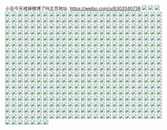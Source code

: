 小豆今天戒掉微博了吗主页地址: https://weibo.com/u/6302040738 
![](https://wx4.sinaimg.cn/mw2000/006SuIGmly1h8s1dotyxbj33402c01kz.jpg) 
![](https://wx4.sinaimg.cn/mw2000/006SuIGmly1h8s1e1uvecj32c02c01ky.jpg) 
![](https://wx4.sinaimg.cn/mw2000/006SuIGmly1h8s1gh1xyjj30wi0hzn5x.jpg) 
![](https://wx4.sinaimg.cn/mw2000/006SuIGmly1h8s1dyf6ydj32c02c07wi.jpg) 
![](https://wx4.sinaimg.cn/mw2000/006SuIGmly1h8s1f0agtxj31sc2dsnpe.jpg) 
![](https://wx4.sinaimg.cn/mw2000/006SuIGmly1h8s1enm6erj33402c0kjn.jpg) 
![](https://wx4.sinaimg.cn/mw2000/006SuIGmly1h8s1f60oppj31sc2dsnpe.jpg) 
![](https://wx4.sinaimg.cn/mw2000/006SuIGmly1h8s1e2zaubj30te0g2n1z.jpg) 
![](https://wx4.sinaimg.cn/mw2000/006SuIGmly1h8s1e3tp0dj31400miag2.jpg) 
![](https://wx4.sinaimg.cn/mw2000/006SuIGmly1h8s1f94pn7j31sc2dsb2a.jpg) 
![](https://wx4.sinaimg.cn/mw2000/006SuIGmly1h8s1fduzqij31sc2dsb2a.jpg) 
![](https://wx4.sinaimg.cn/mw2000/006SuIGmly1h8s1gfqtzej31sc2dsb2a.jpg) 
![](https://wx4.sinaimg.cn/mw2000/006SuIGmly1h8hmxrv9y5j30xc4mf1ky.jpg) 
![](https://wx4.sinaimg.cn/mw2000/006SuIGmly1h8hmyilh6ej311g36c4qq.jpg) 
![](https://wx4.sinaimg.cn/mw2000/006SuIGmly1h8hmy9likfj30xc3p87wi.jpg) 
![](https://wx4.sinaimg.cn/mw2000/006SuIGmly1h8hmxjuuxcj30uk3tdu0x.jpg) 
![](https://wx4.sinaimg.cn/mw2000/006SuIGmly1h8hmytkuwnj30w636c7wi.jpg) 
![](https://wx4.sinaimg.cn/mw2000/006SuIGmly1h8hmxz6dbbj310836c4qq.jpg) 
![](https://wx4.sinaimg.cn/mw2000/006SuIGmly1h8hmzyx563j31ji36cb2b.jpg) 
![](https://wx4.sinaimg.cn/mw2000/006SuIGmly1h8hmzgv1czj32tu36ckjo.jpg) 
![](https://wx4.sinaimg.cn/mw2000/006SuIGmly1h8hn0oyz6wj31ew36c1kz.jpg) 
![](https://wx4.sinaimg.cn/mw2000/006SuIGmly1h7iyveptv0j31r026rwr6.jpg) 
![](https://wx4.sinaimg.cn/mw2000/006SuIGmly1h7iyvyri5vj30wi14ntfw.jpg) 
![](https://wx4.sinaimg.cn/mw2000/006SuIGmly1h7huo54hvhj32801o07wh.jpg) 
![](https://wx4.sinaimg.cn/mw2000/006SuIGmly1h7huo2vzr8j32801o04qp.jpg) 
![](https://wx4.sinaimg.cn/mw2000/006SuIGmly1h7huo8o6qwj32801o04qp.jpg) 
![](https://wx4.sinaimg.cn/mw2000/006SuIGmly1h7huob4b7cj32801o04qp.jpg) 
![](https://wx4.sinaimg.cn/mw2000/006SuIGmly1h7gnm6dy3yj32c02c0e81.jpg) 
![](https://wx4.sinaimg.cn/mw2000/006SuIGmly1h7gnm4awcnj328w28wnpd.jpg) 
![](https://wx4.sinaimg.cn/mw2000/006SuIGmly1h7gnm7hl1vj31xj1xj1kx.jpg) 
![](https://wx4.sinaimg.cn/mw2000/006SuIGmly1h7gnmb7jgdj31p31p34qp.jpg) 
![](https://wx4.sinaimg.cn/mw2000/006SuIGmly1h78es03f55j30sb0sb464.jpg) 
![](https://wx4.sinaimg.cn/mw2000/006SuIGmly1h78es0im7fj31o0280af6.jpg) 
![](https://wx4.sinaimg.cn/mw2000/006SuIGmly1h78es1evqqj33402c01ky.jpg) 
![](https://wx4.sinaimg.cn/mw2000/006SuIGmly1h78es401h9j31sc2dse81.jpg) 
![](https://wx4.sinaimg.cn/mw2000/006SuIGmly1h78esq8rqoj31sc2dsqbd.jpg) 
![](https://wx4.sinaimg.cn/mw2000/006SuIGmly1h756xsw5a9j315o20x11b.jpg) 
![](https://wx4.sinaimg.cn/mw2000/006SuIGmly1h756xw4ajpj315o20xqai.jpg) 
![](https://wx4.sinaimg.cn/mw2000/006SuIGmly1h756y1bsqjj315o1qjjzi.jpg) 
![](https://wx4.sinaimg.cn/mw2000/006SuIGmly1h756y4o8pgj315o1qidmi.jpg) 
![](https://wx4.sinaimg.cn/mw2000/006SuIGmly1h756y7qmftj315o1qiajn.jpg) 
![](https://wx4.sinaimg.cn/mw2000/006SuIGmly1h756xpwp5vj315o1qjkjl.jpg) 
![](https://wx4.sinaimg.cn/mw2000/006SuIGmly1h71lc2ivwaj313u0ttdl2.jpg) 
![](https://wx4.sinaimg.cn/mw2000/006SuIGmly1h71lc4d9e8j313u0ttgpm.jpg) 
![](https://wx4.sinaimg.cn/mw2000/006SuIGmly1h71lc5f3nfj313u0ttn05.jpg) 
![](https://wx4.sinaimg.cn/mw2000/006SuIGmly1h6z94kbqq6j33402c0b2a.jpg) 
![](https://wx4.sinaimg.cn/mw2000/006SuIGmly1h6z94hsds2j33402c04qr.jpg) 
![](https://wx4.sinaimg.cn/mw2000/006SuIGmly1h6z94mj5hej330v29n7wi.jpg) 
![](https://wx4.sinaimg.cn/mw2000/006SuIGmly1h6z948wf0uj32c02c0b2a.jpg) 
![](https://wx4.sinaimg.cn/mw2000/006SuIGmly1h6z94ccyshj3268268e81.jpg) 
![](https://wx4.sinaimg.cn/mw2000/006SuIGmly1h6z946v53nj31xl1xlkjl.jpg) 
![](https://wx4.sinaimg.cn/mw2000/006SuIGmly1h6z94b4zb2j32c02c07wi.jpg) 
![](https://wx4.sinaimg.cn/mw2000/006SuIGmly1h6z94qmauvj33402c07wi.jpg) 
![](https://wx4.sinaimg.cn/mw2000/006SuIGmly1h6z94esbb8j32c02c07wi.jpg) 
![](https://wx4.sinaimg.cn/mw2000/006SuIGmly1h6tlwcclooj30xc2bc0ya.jpg) 
![](https://wx4.sinaimg.cn/mw2000/006SuIGmly1h6tlwgo4wyj30xc4bk7wi.jpg) 
![](https://wx4.sinaimg.cn/mw2000/006SuIGmly1h6tlwqxku4j30uk40jqv5.jpg) 
![](https://wx4.sinaimg.cn/mw2000/006SuIGmly1h6tlw9kkzgj30xc38rhdt.jpg) 
![](https://wx4.sinaimg.cn/mw2000/006SuIGmly1h6tlwl4boij30uk4o2u0y.jpg) 
![](https://wx4.sinaimg.cn/mw2000/006SuIGmly1h6tlwtm1eyj315o1qijw5.jpg) 
![](https://wx4.sinaimg.cn/mw2000/006SuIGmly1h6tlwd4hy7j31401hcx06.jpg) 
![](https://wx4.sinaimg.cn/mw2000/006SuIGmly1h6tlw58235j315o1qib29.jpg) 
![](https://wx4.sinaimg.cn/mw2000/006SuIGmly1h6tlwurjqnj32c02c0e81.jpg) 
![](https://wx4.sinaimg.cn/mw2000/006SuIGmly1h6nuad5we1j327h27hb2b.jpg) 
![](https://wx4.sinaimg.cn/mw2000/006SuIGmly1h6gz8lh1fwj31o0280ajl.jpg) 
![](https://wx4.sinaimg.cn/mw2000/006SuIGmly1h6gz7tz7bhj315o1qiwke.jpg) 
![](https://wx4.sinaimg.cn/mw2000/006SuIGmly1h6gz8oyrvcj31o0280x6p.jpg) 
![](https://wx4.sinaimg.cn/mw2000/006SuIGmly1h6gz7zk6nfj33342bc4dz.jpg) 
![](https://wx4.sinaimg.cn/mw2000/006SuIGmly1h6gz82blqtj33342bcx6p.jpg) 
![](https://wx4.sinaimg.cn/mw2000/006SuIGmly1h6b22c3o5rj32c02c0nb5.jpg) 
![](https://wx4.sinaimg.cn/mw2000/006SuIGmly1h6b219x6usj311d340x6p.jpg) 
![](https://wx4.sinaimg.cn/mw2000/006SuIGmly1h6b22jtoemj32c02c07wi.jpg) 
![](https://wx4.sinaimg.cn/mw2000/006SuIGmly1h6b222kousj31dt340e81.jpg) 
![](https://wx4.sinaimg.cn/mw2000/006SuIGmly1h6b20wa9i4j32c02c0ak8.jpg) 
![](https://wx4.sinaimg.cn/mw2000/006SuIGmly1h6b22mb9ssj31401hc3zr.jpg) 
![](https://wx4.sinaimg.cn/mw2000/006SuIGmly1h6aoljes7wj32c03401kz.jpg) 
![](https://wx4.sinaimg.cn/mw2000/006SuIGmly1h6aolfrxdrj32c0340x6q.jpg) 
![](https://wx4.sinaimg.cn/mw2000/006SuIGmly1h6aolhiornj32c03401kz.jpg) 
![](https://wx4.sinaimg.cn/mw2000/006SuIGmly1h69rrykjj1j32c02c0kjl.jpg) 
![](https://wx4.sinaimg.cn/mw2000/006SuIGmly1h69rrxt33cj313u0tt771.jpg) 
![](https://wx4.sinaimg.cn/mw2000/006SuIGmly1h69dt5ykapj30u0140407.jpg) 
![](https://wx4.sinaimg.cn/mw2000/006SuIGmly1h5zd9vhlvdj32c0340kjl.jpg) 
![](https://wx4.sinaimg.cn/mw2000/006SuIGmly1h5pidbi1qsj30wi0cu775.jpg) 
![](https://wx4.sinaimg.cn/mw2000/006SuIGmly1h5pibo8oftj32c02c0b29.jpg) 
![](https://wx4.sinaimg.cn/mw2000/006SuIGmly1h50nmo9yruj30xc230qqe.jpg) 
![](https://wx4.sinaimg.cn/mw2000/006SuIGmly1h50nm178tfj30uk48tb2a.jpg) 
![](https://wx4.sinaimg.cn/mw2000/006SuIGmly1h50nmx0m04j30xc1jvtlw.jpg) 
![](https://wx4.sinaimg.cn/mw2000/006SuIGmly1h50nms0h0wj30xc3pcu0x.jpg) 
![](https://wx4.sinaimg.cn/mw2000/006SuIGmly1h50nmwf45vj30xc2s0b29.jpg) 
![](https://wx4.sinaimg.cn/mw2000/006SuIGmly1h50nmcbx10j30xc23115e.jpg) 
![](https://wx4.sinaimg.cn/mw2000/006SuIGmly1h50nma1hnij30xc1jshb6.jpg) 
![](https://wx4.sinaimg.cn/mw2000/006SuIGmly1h50nmyp244j30xc2s0nl2.jpg) 
![](https://wx4.sinaimg.cn/mw2000/006SuIGmly1h50nmlzbu5j3340340b2c.jpg) 
![](https://wx4.sinaimg.cn/mw2000/006SuIGmly1h50nm488a1j30xc2tvkjl.jpg) 
![](https://wx4.sinaimg.cn/mw2000/006SuIGmly1h50nlxn8rvj33403407wk.jpg) 
![](https://wx4.sinaimg.cn/mw2000/006SuIGmly1h50nmu41n6j30xc1k7e77.jpg) 
![](https://wx4.sinaimg.cn/mw2000/006SuIGmly1h4v3uxj3aqj32c0340qv6.jpg) 
![](https://wx4.sinaimg.cn/mw2000/006SuIGmly1h4v3v1v62cj32c03407wj.jpg) 
![](https://wx4.sinaimg.cn/mw2000/006SuIGmly1h4v3uyv7lhj32c0340kjm.jpg) 
![](https://wx4.sinaimg.cn/mw2000/006SuIGmly1h4v3v06b9jj32c0340qv6.jpg) 
![](https://wx4.sinaimg.cn/mw2000/006SuIGmly1h4v3uvyizuj329h30n7wi.jpg) 
![](https://wx4.sinaimg.cn/mw2000/006SuIGmly1h4v3v3u6ggj32c0340kjo.jpg) 
![](https://wx4.sinaimg.cn/mw2000/006SuIGmly1h4v3v4t02hj31y81y84qp.jpg) 
![](https://wx4.sinaimg.cn/mw2000/006SuIGmly1h4v3vkf2zpj32c0340kjn.jpg) 
![](https://wx4.sinaimg.cn/mw2000/006SuIGmly1h4p7s6f0jcj32c02c0x6p.jpg) 
![](https://wx4.sinaimg.cn/mw2000/006SuIGmly1h4p7s4w3i4j32c02c0b2a.jpg) 
![](https://wx4.sinaimg.cn/mw2000/006SuIGmly1h4p7s7ih0yj320b20bhdt.jpg) 
![](https://wx4.sinaimg.cn/mw2000/006SuIGmly1h4d7g66vehj32c0340npf.jpg) 
![](https://wx4.sinaimg.cn/mw2000/006SuIGmly1h4d7eyuwhzj32c033ve83.jpg) 
![](https://wx4.sinaimg.cn/mw2000/006SuIGmly1h4d7g9w7syj31ho1zk1ky.jpg) 
![](https://wx4.sinaimg.cn/mw2000/006SuIGmly1h4d7f2hodpj32c02c0kjl.jpg) 
![](https://wx4.sinaimg.cn/mw2000/006SuIGmly1h4d7fdhzvbj334033ve85.jpg) 
![](https://wx4.sinaimg.cn/mw2000/006SuIGmly1h4aa9b0cmkj30ty13wan5.jpg) 
![](https://wx4.sinaimg.cn/mw2000/006SuIGmly1h436rlrlokj32xl2xlb2a.jpg) 
![](https://wx4.sinaimg.cn/mw2000/006SuIGmly1h436rwfww6j333i33iqv6.jpg) 
![](https://wx4.sinaimg.cn/mw2000/006SuIGmly1h436x7ywyqj330b30b1kz.jpg) 
![](https://wx4.sinaimg.cn/mw2000/006SuIGmly1h436rnaqyej32bm2bmhdt.jpg) 
![](https://wx4.sinaimg.cn/mw2000/006SuIGmly1h3ostraejbj33402c0kjl.jpg) 
![](https://wx4.sinaimg.cn/mw2000/006SuIGmly1h3nxmmn8blj30ww0oowj5.jpg) 
![](https://wx4.sinaimg.cn/mw2000/006SuIGmly1h3nxmmydxnj30z50qdq89.jpg) 
![](https://wx4.sinaimg.cn/mw2000/006SuIGmly1h3nxmmc7jrj30yd0prq7w.jpg) 
![](https://wx4.sinaimg.cn/mw2000/006SuIGmly1h3cgmufywaj312516ogo8.jpg) 
![](https://wx4.sinaimg.cn/mw2000/006SuIGmly1h32ufvxoylj31ep1epk67.jpg) 
![](https://wx4.sinaimg.cn/mw2000/006SuIGmly1h2pb2fo0cjj32c02c0qv6.jpg) 
![](https://wx4.sinaimg.cn/mw2000/006SuIGmly1h2jnw8wtsgj30ry0rytma.jpg) 
![](https://wx4.sinaimg.cn/mw2000/006SuIGmly1h2jnu8xab6j32c0340x6t.jpg) 
![](https://wx4.sinaimg.cn/mw2000/006SuIGmly1h2jnui7q5lj32c0340x6t.jpg) 
![](https://wx4.sinaimg.cn/mw2000/006SuIGmly1h2ilm3b4ujj31ja1jatx3.jpg) 
![](https://wx4.sinaimg.cn/mw2000/006SuIGmly1h2ilm1hri2j31rh1rh7wh.jpg) 
![](https://wx4.sinaimg.cn/mw2000/006SuIGmly1h2iln7lu4qj30tw0twakf.jpg) 
![](https://wx4.sinaimg.cn/mw2000/006SuIGmly1h2ilm2odz5j314f14fk6k.jpg) 
![](https://wx4.sinaimg.cn/mw2000/006SuIGmly1h2ilm4sejfj31gt1gt1kx.jpg) 
![](https://wx4.sinaimg.cn/mw2000/006SuIGmly1h2f53r5ohqj327c27c1ky.jpg) 
![](https://wx4.sinaimg.cn/mw2000/006SuIGmly1h2f53s4czhj31zt1ztu0x.jpg) 
![](https://wx4.sinaimg.cn/mw2000/006SuIGmly1h2f53przxyj30ue14j7cg.jpg) 
![](https://wx4.sinaimg.cn/mw2000/006SuIGmly1h2f53q2ucxj31051c7h12.jpg) 
![](https://wx4.sinaimg.cn/mw2000/006SuIGmly1h29ff3epwcj320s1il7vy.jpg) 
![](https://wx4.sinaimg.cn/mw2000/006SuIGmly1h29ff20mboj33402c0b29.jpg) 
![](https://wx4.sinaimg.cn/mw2000/006SuIGmly1h29ffa8do8j331n2a8b29.jpg) 
![](https://wx4.sinaimg.cn/mw2000/006SuIGmly1h29ff13xvyj31hc1404qp.jpg) 
![](https://wx4.sinaimg.cn/mw2000/006SuIGmly1h29fextv2hj319m19m7r5.jpg) 
![](https://wx4.sinaimg.cn/mw2000/006SuIGmly1h29fez5um2j318r1odwxs.jpg) 
![](https://wx4.sinaimg.cn/mw2000/006SuIGmly1h29few79gxj314p14p164.jpg) 
![](https://wx4.sinaimg.cn/mw2000/006SuIGmly1h29fevc2oij317i17itq0.jpg) 
![](https://wx4.sinaimg.cn/mw2000/006SuIGmly1h29fetvjhuj31a90yp4ay.jpg) 
![](https://wx4.sinaimg.cn/mw2000/006SuIGmly1h21dq4ixlaj32c0340b2a.jpg) 
![](https://wx4.sinaimg.cn/mw2000/006SuIGmly1h21dq1y5lej31pt2afhdt.jpg) 
![](https://wx4.sinaimg.cn/mw2000/006SuIGmly1h21dq2icmoj30vt16fqbs.jpg) 
![](https://wx4.sinaimg.cn/mw2000/006SuIGmly1h21dq5k80fj31sc2dswyf.jpg) 
![](https://wx4.sinaimg.cn/mw2000/006SuIGmly1h1vi3p6vz1j33341qix6r.jpg) 
![](https://wx4.sinaimg.cn/mw2000/006SuIGmly1h1vi3k8jbxj32c02c07wk.jpg) 
![](https://wx4.sinaimg.cn/mw2000/006SuIGmly1h1vi3tbfv6j30xc230e81.jpg) 
![](https://wx4.sinaimg.cn/mw2000/006SuIGmly1h1vi3rvsnlj315o20xu0x.jpg) 
![](https://wx4.sinaimg.cn/mw2000/006SuIGmly1h1s1djlf4qj33401r0kb4.jpg) 
![](https://wx4.sinaimg.cn/mw2000/006SuIGmly1h1s1dihwx7j33401r01kx.jpg) 
![](https://wx4.sinaimg.cn/mw2000/006SuIGmly1h1s1dmfkrcj33401r0qmd.jpg) 
![](https://wx4.sinaimg.cn/mw2000/006SuIGmly1h1s1dlh2lhj32wo1mvquf.jpg) 
![](https://wx4.sinaimg.cn/mw2000/006SuIGmly1h1s1dgtr3oj33401r0b29.jpg) 
![](https://wx4.sinaimg.cn/mw2000/006SuIGmly1h1s1demsyfj33031otb29.jpg) 
![](https://wx4.sinaimg.cn/mw2000/006SuIGmly1h1ngevbkxdj30wi1ycdxx.jpg) 
![](https://wx4.sinaimg.cn/mw2000/006SuIGmly1h1ngewgvlvj30wi1ycql2.jpg) 
![](https://wx4.sinaimg.cn/mw2000/006SuIGmly1h1ngeyax1ij30wi1yc7rj.jpg) 
![](https://wx4.sinaimg.cn/mw2000/006SuIGmly1h1ngezplo3j30wi1ycx1q.jpg) 
![](https://wx4.sinaimg.cn/mw2000/006SuIGmly1h1ngeufe7wj30wi1ych7k.jpg) 
![](https://wx4.sinaimg.cn/mw2000/006SuIGmly1h1ngf1jetrj30wi1ycnmt.jpg) 
![](https://wx4.sinaimg.cn/mw2000/006SuIGmly1h1ktkdh7tqj32nd2nde81.jpg) 
![](https://wx4.sinaimg.cn/mw2000/006SuIGmly1h1jxd6l842j32c03407wi.jpg) 
![](https://wx4.sinaimg.cn/mw2000/006SuIGmly1h1gicngz8ij32c033vhdu.jpg) 
![](https://wx4.sinaimg.cn/mw2000/006SuIGmly1h1gict4yr4j32c0340x6p.jpg) 
![](https://wx4.sinaimg.cn/mw2000/006SuIGmly1h1gickbj25j32c033vqv5.jpg) 
![](https://wx4.sinaimg.cn/mw2000/006SuIGmly1h1gichd38ij32c033v4qs.jpg) 
![](https://wx4.sinaimg.cn/mw2000/006SuIGmly1h1gicrud6gj32c033v4qs.jpg) 
![](https://wx4.sinaimg.cn/mw2000/006SuIGmly1h1gic37wskj315o1qjkjl.jpg) 
![](https://wx4.sinaimg.cn/mw2000/006SuIGmly1h1gicv4xiij30xc1ki4qp.jpg) 
![](https://wx4.sinaimg.cn/mw2000/006SuIGmly1h1gicyw3vdj33402c0b2c.jpg) 
![](https://wx4.sinaimg.cn/mw2000/006SuIGmly1h1gicbgttoj32c033vu0z.jpg) 
![](https://wx4.sinaimg.cn/mw2000/006SuIGmly1h1fccfcq7xj30wi0o3jvd.jpg) 
![](https://wx4.sinaimg.cn/mw2000/006SuIGmly1h1fccercujj33402c0u0x.jpg) 
![](https://wx4.sinaimg.cn/mw2000/006SuIGmly1h1bsih7tm1j30xc2s07wi.jpg) 
![](https://wx4.sinaimg.cn/mw2000/006SuIGmly1h1bsim3hdxj32c02c01ky.jpg) 
![](https://wx4.sinaimg.cn/mw2000/006SuIGmly1h1bsitbyn1j30xc2s0b2a.jpg) 
![](https://wx4.sinaimg.cn/mw2000/006SuIGmly1h1bshx5nboj30xc2s0hdu.jpg) 
![](https://wx4.sinaimg.cn/mw2000/006SuIGmly1h1bshl91xaj315o2bc7wi.jpg) 
![](https://wx4.sinaimg.cn/mw2000/006SuIGmly1h1bsi9kcgvj30xc3uw1kz.jpg) 
![](https://wx4.sinaimg.cn/mw2000/006SuIGmly1h14i3lrwdxj32c03401l2.jpg) 
![](https://wx4.sinaimg.cn/mw2000/006SuIGmly1h14i3o8s1vj32c03401l2.jpg) 
![](https://wx4.sinaimg.cn/mw2000/006SuIGmly1h14i3r80mgj32c0340hdy.jpg) 
![](https://wx4.sinaimg.cn/mw2000/006SuIGmly1h125h35alyj326s2x1x6q.jpg) 
![](https://wx4.sinaimg.cn/mw2000/006SuIGmly1h125h509alj32c03401kz.jpg) 
![](https://wx4.sinaimg.cn/mw2000/006SuIGmly1h125h0plucj32652w71kz.jpg) 
![](https://wx4.sinaimg.cn/mw2000/006SuIGmly1h109w8xh5cj30wi05rwew.jpg) 
![](https://wx4.sinaimg.cn/mw2000/006SuIGmly1h109wfx6vyj30wi05t74n.jpg) 
![](https://wx4.sinaimg.cn/mw2000/006SuIGmly1h0ti20uwmyj33342bcb2b.jpg) 
![](https://wx4.sinaimg.cn/mw2000/006SuIGmly1h0ti1xkhrfj33342bcqv7.jpg) 
![](https://wx4.sinaimg.cn/mw2000/006SuIGmly1h0ti239xw1j33342bc4qs.jpg) 
![](https://wx4.sinaimg.cn/mw2000/006SuIGmly1h0ti25nd0kj33342bcu0y.jpg) 
![](https://wx4.sinaimg.cn/mw2000/006SuIGmly1h0oorc7m2bj31361g8qe4.jpg) 
![](https://wx4.sinaimg.cn/mw2000/006SuIGmly1h0ooray18oj326a2weu0x.jpg) 
![](https://wx4.sinaimg.cn/mw2000/006SuIGmly1h0oorzalnwj316w1l74gl.jpg) 
![](https://wx4.sinaimg.cn/mw2000/006SuIGmly1h0oor4m2c6j327q2ybe81.jpg) 
![](https://wx4.sinaimg.cn/mw2000/006SuIGmly1h0oorpybmij31y72ll1kx.jpg) 
![](https://wx4.sinaimg.cn/mw2000/006SuIGmly1h0oor746wlj325m2vie81.jpg) 
![](https://wx4.sinaimg.cn/mw2000/006SuIGmly1h0f7yuuygyj30u0140dnz.jpg) 
![](https://wx4.sinaimg.cn/mw2000/006SuIGmly1h09o0557sfj30ukbg8hdx.jpg) 
![](https://wx4.sinaimg.cn/mw2000/006SuIGmly1h04t40ci67j30ry1h9tcl.jpg) 
![](https://wx4.sinaimg.cn/mw2000/006SuIGmly1gzz1lmo61oj32c02c0x6p.jpg) 
![](https://wx4.sinaimg.cn/mw2000/006SuIGmly1gzz1lo8y1gj33402c0npe.jpg) 
![](https://wx4.sinaimg.cn/mw2000/006SuIGmly1gzz1lpi5rjj32c02c01ky.jpg) 
![](https://wx4.sinaimg.cn/mw2000/006SuIGmly1gzz1lt1abmj32801o0u0x.jpg) 
![](https://wx4.sinaimg.cn/mw2000/006SuIGmly1gzz1lqxxicj32c02c07wi.jpg) 
![](https://wx4.sinaimg.cn/mw2000/006SuIGmly1gzz1ls7bdsj32801o0x6p.jpg) 
![](https://wx4.sinaimg.cn/mw2000/006SuIGmly1gzwkq801wzj30vm0xwgqk.jpg) 
![](https://wx4.sinaimg.cn/mw2000/006SuIGmly1gzwkq8ilv1j30qo0qotaq.jpg) 
![](https://wx4.sinaimg.cn/mw2000/006SuIGmly1gzwkq7c6szj30qo0qojtz.jpg) 
![](https://wx4.sinaimg.cn/mw2000/006SuIGmly1gzwkq93xfaj30sc0sagq6.jpg) 
![](https://wx4.sinaimg.cn/mw2000/006SuIGmly1gzwkqbws96j30qo0qodi6.jpg) 
![](https://wx4.sinaimg.cn/mw2000/006SuIGmly1gzwkq9ir3jj30qo0qowhb.jpg) 
![](https://wx4.sinaimg.cn/mw2000/006SuIGmly1gzwkq9wcqfj30qo0qotb3.jpg) 
![](https://wx4.sinaimg.cn/mw2000/006SuIGmly1gzwkqahh2kj30sc0s6n16.jpg) 
![](https://wx4.sinaimg.cn/mw2000/006SuIGmly1gzwkqav0zlj30qo0qoaby.jpg) 
![](https://wx4.sinaimg.cn/mw2000/006SuIGmly1gzsgxgw6lrj32c03404qr.jpg) 
![](https://wx4.sinaimg.cn/mw2000/006SuIGmly1gzsgxk187nj31z12mpx6p.jpg) 
![](https://wx4.sinaimg.cn/mw2000/006SuIGmly1gzsgxe0m5cj32342s6b2a.jpg) 
![](https://wx4.sinaimg.cn/mw2000/006SuIGmly1gzsgxqh18mj31s41s4e81.jpg) 
![](https://wx4.sinaimg.cn/mw2000/006SuIGmly1gzsgxnxbunj32c02c07wi.jpg) 
![](https://wx4.sinaimg.cn/mw2000/006SuIGmly1gzsgxu8kddj3278278x6q.jpg) 
![](https://wx4.sinaimg.cn/mw2000/006SuIGmly1gzoi3jst61j33402c0x6r.jpg) 
![](https://wx4.sinaimg.cn/mw2000/006SuIGmly1gzoi3mvxgvj32801o0b29.jpg) 
![](https://wx4.sinaimg.cn/mw2000/006SuIGmly1gzoi3ln20hj32801o0e81.jpg) 
![](https://wx4.sinaimg.cn/mw2000/006SuIGmly1gzoi3fg8b3j31o01o07us.jpg) 
![](https://wx4.sinaimg.cn/mw2000/006SuIGmly1gzgaifmvu8j32c033y7wj.jpg) 
![](https://wx4.sinaimg.cn/mw2000/006SuIGmly1gzgaii8ld3j32c01r07wi.jpg) 
![](https://wx4.sinaimg.cn/mw2000/006SuIGmly1gzgai96itaj32c033y1kz.jpg) 
![](https://wx4.sinaimg.cn/mw2000/006SuIGmly1gzgaimyudcj32c033y4qr.jpg) 
![](https://wx4.sinaimg.cn/mw2000/006SuIGmly1gzgai6i61qj32c033ykjl.jpg) 
![](https://wx4.sinaimg.cn/mw2000/006SuIGmly1gzgaipr6o8j32c033y4qr.jpg) 
![](https://wx4.sinaimg.cn/mw2000/006SuIGmly1gzgaitbosbj32c033yu0x.jpg) 
![](https://wx4.sinaimg.cn/mw2000/006SuIGmly1gzgairs8qhj32c02yl1kz.jpg) 
![](https://wx4.sinaimg.cn/mw2000/006SuIGmly1gzgaiwgmi0j32c033yx6p.jpg) 
![](https://wx4.sinaimg.cn/mw2000/006SuIGmly1gzgajl7b1gj33402c0hdw.jpg) 
![](https://wx4.sinaimg.cn/mw2000/006SuIGmly1gze78nsk9hj34gu2vcu1k.jpg) 
![](https://wx4.sinaimg.cn/mw2000/006SuIGmly1gze7abpvw1j33wv2fhb2s.jpg) 
![](https://wx4.sinaimg.cn/mw2000/006SuIGmly1gze72oxg05j34gt2z87x3.jpg) 
![](https://wx4.sinaimg.cn/mw2000/006SuIGmly1gze6z9ipwrj34am2r27x5.jpg) 
![](https://wx4.sinaimg.cn/mw2000/006SuIGmly1gze7bzofvtj33tu2j6u1l.jpg) 
![](https://wx4.sinaimg.cn/mw2000/006SuIGmly1gze7102iivj32nz489hef.jpg) 
![](https://wx4.sinaimg.cn/mw2000/006SuIGmly1gze6zwe8oqj32nj3v74ra.jpg) 
![](https://wx4.sinaimg.cn/mw2000/006SuIGmly1gze74usi4bj32jw3zphe5.jpg) 
![](https://wx4.sinaimg.cn/mw2000/006SuIGmly1gze6zcp2cgj315o1j6e81.jpg) 
![](https://wx4.sinaimg.cn/mw2000/006SuIGmly1gze76ong33j32z54g6hef.jpg) 
![](https://wx4.sinaimg.cn/mw2000/006SuIGmly1gze73depahj334023dx6u.jpg) 
![](https://wx4.sinaimg.cn/mw2000/006SuIGmly1gze7c4x494j315o1jk7wh.jpg) 
![](https://wx4.sinaimg.cn/mw2000/006SuIGmly1gz47up39ymj32pk208b2a.jpg) 
![](https://wx4.sinaimg.cn/mw2000/006SuIGmly1gz47uqvcshj33402c0u0x.jpg) 
![](https://wx4.sinaimg.cn/mw2000/006SuIGmly1gz47uo1f5ij32ny1wmu0x.jpg) 
![](https://wx4.sinaimg.cn/mw2000/006SuIGmly1gyx9syvquxj31o02801kx.jpg) 
![](https://wx4.sinaimg.cn/mw2000/006SuIGmly1gyx9tfkua6j31o02801kx.jpg) 
![](https://wx4.sinaimg.cn/mw2000/006SuIGmly1gyvm3nvp0ij30uk53cqv6.jpg) 
![](https://wx4.sinaimg.cn/mw2000/006SuIGmly1gyvm3rmjaij30xc3pc4qq.jpg) 
![](https://wx4.sinaimg.cn/mw2000/006SuIGmly1gyvm3vb2c4j30uk5xwkjn.jpg) 
![](https://wx4.sinaimg.cn/mw2000/006SuIGmly1gyvm3yc5rwj30uk63be82.jpg) 
![](https://wx4.sinaimg.cn/mw2000/006SuIGmly1gyvm41buclj315o3344qq.jpg) 
![](https://wx4.sinaimg.cn/mw2000/006SuIGmly1gyvm45nhv6j30uk5bqnpe.jpg) 
![](https://wx4.sinaimg.cn/mw2000/006SuIGmly1gyvm3kylgej30uk2ftnfw.jpg) 
![](https://wx4.sinaimg.cn/mw2000/006SuIGmly1gyvm472ju8j30xc1uodzn.jpg) 
![](https://wx4.sinaimg.cn/mw2000/006SuIGmly1gyvm4aia4uj30xc40ge82.jpg) 
![](https://wx4.sinaimg.cn/mw2000/006SuIGmly1gykd6p9zw9j30xc2m7qv5.jpg) 
![](https://wx4.sinaimg.cn/mw2000/006SuIGmly1gykd5sxk4fj33344mokjs.jpg) 
![](https://wx4.sinaimg.cn/mw2000/006SuIGmly1gykd6o5b2hj32zw4hbe8d.jpg) 
![](https://wx4.sinaimg.cn/mw2000/006SuIGmly1gykd6pw7r7j30xc4vlnpd.jpg) 
![](https://wx4.sinaimg.cn/mw2000/006SuIGmly1gykd652sz9j32av3ur7wm.jpg) 
![](https://wx4.sinaimg.cn/mw2000/006SuIGmly1gykd6cg7mmj32av3ur7wu.jpg) 
![](https://wx4.sinaimg.cn/mw2000/006SuIGmly1gykd5yqthfj33344mob2d.jpg) 
![](https://wx4.sinaimg.cn/mw2000/006SuIGmly1gykd5w3mtij32av3urb2c.jpg) 
![](https://wx4.sinaimg.cn/mw2000/006SuIGmly1gykd61kskaj33344monpg.jpg) 
![](https://wx4.sinaimg.cn/mw2000/006SuIGmly1gykd6ffk5wj322p340kjo.jpg) 
![](https://wx4.sinaimg.cn/mw2000/006SuIGmly1gykd6hurkfj333z21jb2a.jpg) 
![](https://wx4.sinaimg.cn/mw2000/006SuIGmly1gykd6gs1doj321p33zhdu.jpg) 
![](https://wx4.sinaimg.cn/mw2000/006SuIGmly1gydbi9pi5gj31420u2dsz.jpg) 
![](https://wx4.sinaimg.cn/mw2000/006SuIGmly1gy7uaylun6j30q7cn3kjm.jpg) 
![](https://wx4.sinaimg.cn/mw2000/006SuIGmly1gy7ub6h7rij30oncmvu0y.jpg) 
![](https://wx4.sinaimg.cn/mw2000/006SuIGmly1gy7ub2qju7j30mpcmm7wi.jpg) 
![](https://wx4.sinaimg.cn/mw2000/006SuIGmly1gy726dzymwj30wi1ych6h.jpg) 
![](https://wx4.sinaimg.cn/mw2000/006SuIGmly1gy5hecp437j315o1qi7wh.jpg) 
![](https://wx4.sinaimg.cn/mw2000/006SuIGmly1gy5heari8gj32c033y1ky.jpg) 
![](https://wx4.sinaimg.cn/mw2000/006SuIGmly1gy5he8trmtj32801o0qv5.jpg) 
![](https://wx4.sinaimg.cn/mw2000/006SuIGmly1gy4uuemo92j30wi1yce81.jpg) 
![](https://wx4.sinaimg.cn/mw2000/006SuIGmly1gxvjxvq5nfj32c02c07wi.jpg) 
![](https://wx4.sinaimg.cn/mw2000/006SuIGmly1gxvjxsx9dhj32c02c0npe.jpg) 
![](https://wx4.sinaimg.cn/mw2000/006SuIGmly1gxvjxwtb8nj324k24kkjl.jpg) 
![](https://wx4.sinaimg.cn/mw2000/006SuIGmly1gxvjxxnkuwj33402c0u0x.jpg) 
![](https://wx4.sinaimg.cn/mw2000/006SuIGmly1gxlw515u6ij32c02c01ky.jpg) 
![](https://wx4.sinaimg.cn/mw2000/006SuIGmly1gxlw4z6sfrj32c02c0qv5.jpg) 
![](https://wx4.sinaimg.cn/mw2000/006SuIGmly1gxgs1oowtzj32c02c0u0x.jpg) 
![](https://wx4.sinaimg.cn/mw2000/006SuIGmly1gxgs1sdogoj32c02c07wh.jpg) 
![](https://wx4.sinaimg.cn/mw2000/006SuIGmly1gxgs1twx0sj32c02c0npd.jpg) 
![](https://wx4.sinaimg.cn/mw2000/006SuIGmly1gwvyz2w3tbj31o0280qv5.jpg) 
![](https://wx4.sinaimg.cn/mw2000/006SuIGmly1gwvyz1j7ikj31o02804dr.jpg) 
![](https://wx4.sinaimg.cn/mw2000/006SuIGmly1gwvceg8i7gj31sc2dsttj.jpg) 
![](https://wx4.sinaimg.cn/mw2000/006SuIGmly1gwvcef64ykj31sc2dsb29.jpg) 
![](https://wx4.sinaimg.cn/mw2000/006SuIGmly1gwvcehw7lxj31sc2ds7nr.jpg) 
![](https://wx4.sinaimg.cn/mw2000/006SuIGmly1gwvcemddgaj31sc2dstru.jpg) 
![](https://wx4.sinaimg.cn/mw2000/006SuIGmly1gwvcf7qp6oj32c0340b2a.jpg) 
![](https://wx4.sinaimg.cn/mw2000/006SuIGmly1gwvcentdzgj31sc2dsnjr.jpg) 
![](https://wx4.sinaimg.cn/mw2000/006SuIGmly1gwq06314hpj31fg1fg7uc.jpg) 
![](https://wx4.sinaimg.cn/mw2000/006SuIGmly1gwq065z243j31ht1ht1kx.jpg) 
![](https://wx4.sinaimg.cn/mw2000/006SuIGmly1gwq069p4o8j317w17w4hv.jpg) 
![](https://wx4.sinaimg.cn/mw2000/006SuIGmly1gwq06fjvc9j31sc2ds7wi.jpg) 
![](https://wx4.sinaimg.cn/mw2000/006SuIGmly1gwq06dcbljj31sc2ds4qq.jpg) 
![](https://wx4.sinaimg.cn/mw2000/006SuIGmly1gwq06hy09lj31sc2ds4qq.jpg) 
![](https://wx4.sinaimg.cn/mw2000/006SuIGmly1gwq06kk7fcj30u01sx14j.jpg) 
![](https://wx4.sinaimg.cn/mw2000/006SuIGmly1gwq06j1sgzj30u01hc7f2.jpg) 
![](https://wx4.sinaimg.cn/mw2000/006SuIGmly1gwq06lp60fj30u01hctkj.jpg) 
![](https://wx4.sinaimg.cn/mw2000/006SuIGmly1gw82ggdlj6j30uk8hfqv7.jpg) 
![](https://wx4.sinaimg.cn/mw2000/006SuIGmly1gw82gewob2j30uk6xkhdv.jpg) 
![](https://wx4.sinaimg.cn/mw2000/006SuIGmly1gw82gbcp74j30uk707e83.jpg) 
![](https://wx4.sinaimg.cn/mw2000/006SuIGmly1gw82gd3xsnj30uk67ukjn.jpg) 
![](https://wx4.sinaimg.cn/mw2000/006SuIGmly1gw82giyy2uj30uk77qx6s.jpg) 
![](https://wx4.sinaimg.cn/mw2000/006SuIGmly1gw82gkn6udj30uk757hdv.jpg) 
![](https://wx4.sinaimg.cn/mw2000/006SuIGmly1gw82lmdg9fj332p2b07wj.jpg) 
![](https://wx4.sinaimg.cn/mw2000/006SuIGmly1gw82lqtnjmj32c03407wj.jpg) 
![](https://wx4.sinaimg.cn/mw2000/006SuIGmly1gw82lz7dqdj33402c0kjo.jpg) 
![](https://wx4.sinaimg.cn/mw2000/006SuIGmly1gw82m0r05uj31sc2dshdt.jpg) 
![](https://wx4.sinaimg.cn/mw2000/006SuIGmly1gw82m88wx9j32c02c0npd.jpg) 
![](https://wx4.sinaimg.cn/mw2000/006SuIGmly1gw82nnv96kj31sc2ds7wh.jpg) 
![](https://wx4.sinaimg.cn/mw2000/006SuIGmly1gw82m9qxkrj32ds1scx6p.jpg) 
![](https://wx4.sinaimg.cn/mw2000/006SuIGmly1gw82m61pv3j32ds1sc7wi.jpg) 
![](https://wx4.sinaimg.cn/mw2000/006SuIGmly1gw82m75386j32c0340npe.jpg) 
![](https://wx4.sinaimg.cn/mw2000/006SuIGmly1gw82mbwcn2j33402c0u0z.jpg) 
![](https://wx4.sinaimg.cn/mw2000/006SuIGmly1gw82m2fkzdj32c03404qq.jpg) 
![](https://wx4.sinaimg.cn/mw2000/006SuIGmly1gw82m48vghj327a2xqhdt.jpg) 
![](https://wx4.sinaimg.cn/mw2000/006SuIGmly1gw6cbqvrn9j33402c0npf.jpg) 
![](https://wx4.sinaimg.cn/mw2000/006SuIGmly1gw6cbygaprj33402c07wj.jpg) 
![](https://wx4.sinaimg.cn/mw2000/006SuIGmly1gvpgwl66u5j63344mob2y02.jpg) 
![](https://wx4.sinaimg.cn/mw2000/006SuIGmly1gvpgw7jpnej622o340qva02.jpg) 
![](https://wx4.sinaimg.cn/mw2000/006SuIGmly1gvpgx6dgknj62nk42ub2u02.jpg) 
![](https://wx4.sinaimg.cn/mw2000/006SuIGmly1gvpgwagd1yj622n3401l302.jpg) 
![](https://wx4.sinaimg.cn/mw2000/006SuIGmly1gvpgwro9xtj64mo334qvp02.jpg) 
![](https://wx4.sinaimg.cn/mw2000/006SuIGmly1gvpgwxpo2mj630f4inkjt02.jpg) 
![](https://wx4.sinaimg.cn/mw2000/006SuIGmly1gvpgwe75mzj622o340kjm02.jpg) 
![](https://wx4.sinaimg.cn/mw2000/006SuIGmly1gvpgx8hvlmj634022ox6q02.jpg) 
![](https://wx4.sinaimg.cn/mw2000/006SuIGmly1gvpgwbtgsmj634022oe8202.jpg) 
![](https://wx4.sinaimg.cn/mw2000/006SuIGmly1gvhldmlu33j61sc2dshdt02.jpg) 
![](https://wx4.sinaimg.cn/mw2000/006SuIGmly1gvhldoznecj61sc2dse8102.jpg) 
![](https://wx4.sinaimg.cn/mw2000/006SuIGmly1gvhldjwo1aj61sc2dse8102.jpg) 
![](https://wx4.sinaimg.cn/mw2000/006SuIGmly1gvhgzk4ikwj62c02c0x6p02.jpg) 
![](https://wx4.sinaimg.cn/mw2000/006SuIGmly1gva5qbfp5fj60wi1ycu0x02.jpg) 
![](https://wx4.sinaimg.cn/mw2000/006SuIGmly1gv7rtsx6jsj61sc1scu0x02.jpg) 
![](https://wx4.sinaimg.cn/mw2000/006SuIGmly1gv7rtvvabtj61sc1sc1kx02.jpg) 
![](https://wx4.sinaimg.cn/mw2000/006SuIGmly1gv7rtr9ilej61sc1sckjl02.jpg) 
![](https://wx4.sinaimg.cn/mw2000/006SuIGmly1gv7rtprxokj62c02c0kjm02.jpg) 
![](https://wx4.sinaimg.cn/mw2000/006SuIGmly1gv7rtub9b7j62c02c0qrv02.jpg) 
![](https://wx4.sinaimg.cn/mw2000/006SuIGmly1gv7rtxn6mvj62c02c0b2a02.jpg) 
![](https://wx4.sinaimg.cn/mw2000/006SuIGmly1gv6yhbwnfzj62ds1scu0x02.jpg) 
![](https://wx4.sinaimg.cn/mw2000/006SuIGmly1gv6yif5cqfj62ds1sc4qq02.jpg) 
![](https://wx4.sinaimg.cn/mw2000/006SuIGmly1gv6yhcs5rej62ds1sc4qq02.jpg) 
![](https://wx4.sinaimg.cn/mw2000/006SuIGmly1gv6yh21l3nj61sc2dsnpd02.jpg) 
![](https://wx4.sinaimg.cn/mw2000/006SuIGmly1gv6yh4jriwj63402c0u0z02.jpg) 
![](https://wx4.sinaimg.cn/mw2000/006SuIGmly1gv6yh2ucdlj61sc2dsqv502.jpg) 
![](https://wx4.sinaimg.cn/mw2000/006SuIGmly1gv6yjusgi6j60mi0u0n7n02.jpg) 
![](https://wx4.sinaimg.cn/mw2000/006SuIGmly1gv6yh8lb7tj62c02c07wi02.jpg) 
![](https://wx4.sinaimg.cn/mw2000/006SuIGmly1gv6yha5fnij62c02c0npd02.jpg) 
![](https://wx4.sinaimg.cn/mw2000/006SuIGmly1gv6yl95lyrj60mi0psaht02.jpg) 
![](https://wx4.sinaimg.cn/mw2000/006SuIGmly1gv6yhexyt7j62c02c0npd02.jpg) 
![](https://wx4.sinaimg.cn/mw2000/006SuIGmly1gv6yhfw54ij62ds1sc4qp02.jpg) 
![](https://wx4.sinaimg.cn/mw2000/006SuIGmly1gv5e1emypzj62c02c0hdt02.jpg) 
![](https://wx4.sinaimg.cn/mw2000/006SuIGmly1gv5e1fw35xj62c02c0kjl02.jpg) 
![](https://wx4.sinaimg.cn/mw2000/006SuIGmly1gv397gp55aj60u01sxgu302.jpg) 
![](https://wx4.sinaimg.cn/mw2000/006SuIGmly1gv397hdkwjj60wi1yc7jo02.jpg) 
![](https://wx4.sinaimg.cn/mw2000/006SuIGmly1gv397fu6isj60u01sxtlw02.jpg) 
![](https://wx4.sinaimg.cn/mw2000/006SuIGmly1gv397i8eurj60wi1ycndo02.jpg) 
![](https://wx4.sinaimg.cn/mw2000/006SuIGmly1gv01oezid7j62a631le8402.jpg) 
![](https://wx4.sinaimg.cn/mw2000/006SuIGmly1gv01pab2eaj62c0340u1102.jpg) 
![](https://wx4.sinaimg.cn/mw2000/006SuIGmly1gv01op44zwj62c0340u1102.jpg) 
![](https://wx4.sinaimg.cn/mw2000/006SuIGmly1gv01ov6zb1j320q2oz7wk.jpg) 
![](https://wx4.sinaimg.cn/mw2000/006SuIGmly1gv01qihahlj61mh25znpe02.jpg) 
![](https://wx4.sinaimg.cn/mw2000/006SuIGmly1gv01p25eudj60zi1bt4px02.jpg) 
![](https://wx4.sinaimg.cn/mw2000/006SuIGmly1gv01oqqo6kj32c030znpd.jpg) 
![](https://wx4.sinaimg.cn/mw2000/006SuIGmly1gv01p59dwjj62g81u6qv602.jpg) 
![](https://wx4.sinaimg.cn/mw2000/006SuIGmly1gv01p2qlrtj60gn0mbtec02.jpg) 
![](https://wx4.sinaimg.cn/mw2000/006SuIGmly1guyw16y9w4j60uk9whx6r02.jpg) 
![](https://wx4.sinaimg.cn/mw2000/006SuIGmly1guyw1ao5j3j60ukbble8402.jpg) 
![](https://wx4.sinaimg.cn/mw2000/006SuIGmly1guyw1x7yb3j60uk8nxkjn02.jpg) 
![](https://wx4.sinaimg.cn/mw2000/006SuIGmly1guyw1cufefj60uk9997wk02.jpg) 
![](https://wx4.sinaimg.cn/mw2000/006SuIGmly1guyw14901xj60uk93z1l102.jpg) 
![](https://wx4.sinaimg.cn/mw2000/006SuIGmly1guyw1o1dahj60uk8sj7wk02.jpg) 
![](https://wx4.sinaimg.cn/mw2000/006SuIGmly1guyw1gn2ovj60ukau8npg02.jpg) 
![](https://wx4.sinaimg.cn/mw2000/006SuIGmly1guyw1hw17cj60uk65jx6p02.jpg) 
![](https://wx4.sinaimg.cn/mw2000/006SuIGmly1guyw1jjqoaj60uka26qv802.jpg) 
![](https://wx4.sinaimg.cn/mw2000/006SuIGmly1guxtg4vityj617i0w6gr502.jpg) 
![](https://wx4.sinaimg.cn/mw2000/006SuIGmly1guxth1ez70j61kv15r15c02.jpg) 
![](https://wx4.sinaimg.cn/mw2000/006SuIGmly1gukz1g8xacj63402c07wj02.jpg) 
![](https://wx4.sinaimg.cn/mw2000/006SuIGmly1gukz1i9w20j63402c0e8302.jpg) 
![](https://wx4.sinaimg.cn/mw2000/006SuIGmly1gufe7grfd1j62c033ye8202.jpg) 
![](https://wx4.sinaimg.cn/mw2000/006SuIGmly1gufe7droryj32c033yhdu.jpg) 
![](https://wx4.sinaimg.cn/mw2000/006SuIGmly1gufe7kvvcqj634033ye8302.jpg) 
![](https://wx4.sinaimg.cn/mw2000/006SuIGmly1gufe7wcxw7j622o3407wi02.jpg) 
![](https://wx4.sinaimg.cn/mw2000/006SuIGmly1gufe74223qj622o340e8202.jpg) 
![](https://wx4.sinaimg.cn/mw2000/006SuIGmly1gufe7top2oj622o340x6p02.jpg) 
![](https://wx4.sinaimg.cn/mw2000/006SuIGmly1gufe7o35yjj622o340qv602.jpg) 
![](https://wx4.sinaimg.cn/mw2000/006SuIGmly1gufe91y8xej61zk2n4npd02.jpg) 
![](https://wx4.sinaimg.cn/mw2000/006SuIGmly1gufe7r90mwj622o340u0y02.jpg) 
![](https://wx4.sinaimg.cn/mw2000/006SuIGmly1gufe7aouy4j61ay1zk7wh02.jpg) 
![](https://wx4.sinaimg.cn/mw2000/006SuIGmly1gufe7z8t6oj62c033yb2a02.jpg) 
![](https://wx4.sinaimg.cn/mw2000/006SuIGmly1gufe8tgt7pj61sc2ds4qq02.jpg) 
![](https://wx4.sinaimg.cn/mw2000/006SuIGmly1gueb0d7a2wj61sc2dsx6p02.jpg) 
![](https://wx4.sinaimg.cn/mw2000/006SuIGmly1gueb0gvzfej61sc2dsdwb02.jpg) 
![](https://wx4.sinaimg.cn/mw2000/006SuIGmly1gueb0fuz3bj61sc2dsqv502.jpg) 
![](https://wx4.sinaimg.cn/mw2000/006SuIGmly1gueb0mps5pj61sc2dsnpd02.jpg) 
![](https://wx4.sinaimg.cn/mw2000/006SuIGmly1gueb0jjo56j61sc2dsnpd02.jpg) 
![](https://wx4.sinaimg.cn/mw2000/006SuIGmly1gueb0rrw87j61sc2dsnpd02.jpg) 
![](https://wx4.sinaimg.cn/mw2000/006SuIGmly1gueb0pad9rj31sc2dskjl.jpg) 
![](https://wx4.sinaimg.cn/mw2000/006SuIGmly1gueb0vfjx0j61w41w4b2902.jpg) 
![](https://wx4.sinaimg.cn/mw2000/006SuIGmly1gueb2aqvmuj31sc2dsnpd.jpg) 
![](https://wx4.sinaimg.cn/mw2000/006SuIGmly1gueb0xv49oj31sc2dskjl.jpg) 
![](https://wx4.sinaimg.cn/mw2000/006SuIGmly1gueb5rso4ij61sc2dswyf02.jpg) 
![](https://wx4.sinaimg.cn/mw2000/006SuIGmly1gueb106vxcj61sc2dsnpd02.jpg) 
![](https://wx4.sinaimg.cn/mw2000/006SuIGmly1gubu4eywpoj61yc0wi4qp02.jpg) 
![](https://wx4.sinaimg.cn/mw2000/006SuIGmly1gubu4ik0ouj31yc0wi4qp.jpg) 
![](https://wx4.sinaimg.cn/mw2000/006SuIGmly1gubu4lsch1j61yc0wi1kx02.jpg) 
![](https://wx4.sinaimg.cn/mw2000/006SuIGmly1gubu4d26tvj61yc0wi1kx02.jpg) 
![](https://wx4.sinaimg.cn/mw2000/006SuIGmly1gu8awanlkvj62ds1scb2902.jpg) 
![](https://wx4.sinaimg.cn/mw2000/006SuIGmly1gu8aw9w4hrj62ds1scb2902.jpg) 
![](https://wx4.sinaimg.cn/mw2000/006SuIGmly1gu8awbm1qkj62ds1scb2902.jpg) 
![](https://wx4.sinaimg.cn/mw2000/006SuIGmly1gu8awcxxhuj62ds1scnk902.jpg) 
![](https://wx4.sinaimg.cn/mw2000/006SuIGmly1gu8awfndcaj62ds1scb2902.jpg) 
![](https://wx4.sinaimg.cn/mw2000/006SuIGmly1gu8awdqb9jj62ds1scavd02.jpg) 
![](https://wx4.sinaimg.cn/mw2000/006SuIGmly1gu8awc75odj62ds1sch8i02.jpg) 
![](https://wx4.sinaimg.cn/mw2000/006SuIGmly1gu8awh3gjej62ds1scb2902.jpg) 
![](https://wx4.sinaimg.cn/mw2000/006SuIGmly1gu8aw8bqiej62ds1sce3l02.jpg) 
![](https://wx4.sinaimg.cn/mw2000/006SuIGmly1gu8awiqlo3j62ds1scb2902.jpg) 
![](https://wx4.sinaimg.cn/mw2000/006SuIGmly1gu8b0v1cj1j63402c0u0y02.jpg) 
![](https://wx4.sinaimg.cn/mw2000/006SuIGmly1gu8awhwdkpj62ds1scb2902.jpg) 
![](https://wx4.sinaimg.cn/mw2000/006SuIGmly1gu6v96f3rdj61sc1schdt02.jpg) 
![](https://wx4.sinaimg.cn/mw2000/006SuIGmly1gu6v936c9uj62c02c04qq02.jpg) 
![](https://wx4.sinaimg.cn/mw2000/006SuIGmly1gu6v950humj62c02c01ky02.jpg) 
![](https://wx4.sinaimg.cn/mw2000/006SuIGmly1gtwia8zoryj62yo1o0x6p02.jpg) 
![](https://wx4.sinaimg.cn/mw2000/006SuIGmly1gtwia60glgj63402c0npf02.jpg) 
![](https://wx4.sinaimg.cn/mw2000/006SuIGmly1gtwib1gr10j62yo1o0npd02.jpg) 
![](https://wx4.sinaimg.cn/mw2000/006SuIGmly1gtwia9m575j62yo1o07wh02.jpg) 
![](https://wx4.sinaimg.cn/mw2000/006SuIGmly1gtwia3q5y3j62c03401kz02.jpg) 
![](https://wx4.sinaimg.cn/mw2000/006SuIGmly1gtwiaaftp6j62yo1o0kjl02.jpg) 
![](https://wx4.sinaimg.cn/mw2000/006SuIGmly1gtt9rh7z90j62c0340e5802.jpg) 
![](https://wx4.sinaimg.cn/mw2000/006SuIGmly1gtt9re6l70j63402c01kx02.jpg) 
![](https://wx4.sinaimg.cn/mw2000/006SuIGmly1gtt9rfu6twj63402c01ky02.jpg) 
![](https://wx4.sinaimg.cn/mw2000/006SuIGmly1gtt9rijmlvj63402c04qp02.jpg) 
![](https://wx4.sinaimg.cn/mw2000/006SuIGmly1gtt9rcq12ij62c03401kx02.jpg) 
![](https://wx4.sinaimg.cn/mw2000/006SuIGmly1gtt9rjsfbtj62c02c01kx02.jpg) 
![](https://wx4.sinaimg.cn/mw2000/006SuIGmly1gtpy1o14q7j60h40h4mzk02.jpg) 
![](https://wx4.sinaimg.cn/mw2000/006SuIGmly1gtpy2a8duej61qw1qw4qp02.jpg) 
![](https://wx4.sinaimg.cn/mw2000/006SuIGmly1gtpy1qirxbj60hq0hqq4c02.jpg) 
![](https://wx4.sinaimg.cn/mw2000/006SuIGmly1gtpy1jz00aj61o0280b2902.jpg) 
![](https://wx4.sinaimg.cn/mw2000/006SuIGmly1gtpy1itlq6j61l2242kic02.jpg) 
![](https://wx4.sinaimg.cn/mw2000/006SuIGmly1gtpy1l2s3lj61o02804qp02.jpg) 
![](https://wx4.sinaimg.cn/mw2000/006SuIGmly1gtpy18xkdej31sc2dsb29.jpg) 
![](https://wx4.sinaimg.cn/mw2000/006SuIGmly1gtpy1cn6jej61sc2dsb2902.jpg) 
![](https://wx4.sinaimg.cn/mw2000/006SuIGmly1gtpy1apfb0j61sc2dsb2902.jpg) 
![](https://wx4.sinaimg.cn/mw2000/006SuIGmly1gtpy1fssjwj62c0340u0x02.jpg) 
![](https://wx4.sinaimg.cn/mw2000/006SuIGmly1gtpy1eac0ij62c0340qv502.jpg) 
![](https://wx4.sinaimg.cn/mw2000/006SuIGmly1gtpy32sdp1j62c0340u0x02.jpg) 
